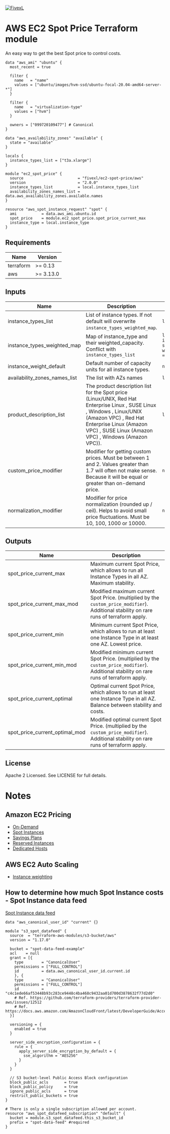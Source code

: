 [![FivexL](https://releases.fivexl.io/fivexlbannergit.jpg)](https://fivexl.io/)

# AWS EC2 Spot Price Terraform module
An easy way to get the best Spot price to control costs.

```hlc
data "aws_ami" "ubuntu" {
  most_recent = true

  filter {
    name   = "name"
    values = ["ubuntu/images/hvm-ssd/ubuntu-focal-20.04-amd64-server-*"]
  }

  filter {
    name   = "virtualization-type"
    values = ["hvm"]
  }

  owners = ["099720109477"] # Canonical
}

data "aws_availability_zones" "available" {
  state = "available"
}

locals {
  instance_types_list = ["t3a.xlarge"]
}

module "ec2_spot_price" {
  source                        = "fivexl/ec2-spot-price/aws"
  version                       = "2.0.0"
  instance_types_list           = local.instance_types_list
  availability_zones_names_list = data.aws_availability_zones.available.names
}

resource "aws_spot_instance_request" "spot" {
  ami           = data.aws_ami.ubuntu.id
  spot_price    = module.ec2_spot_price.spot_price_current_max
  instance_type = local.instance_type
}
```

## Requirements

| Name | Version |
|------|---------|
| terraform | >= 0.13 |
| aws | >= 3.13.0 |

## Inputs

| Name | Description | Type | Default | Required |
|------|-------------|------|---------|:--------:|
| instance_types_list | List of instance types. If not default will overwrite `instance_types_weighted_map`. | `list(string)` | `[]` | no |
| instance_types_weighted_map | Map of instance_type and their weighted_capacity. Conflict with `instance_types_list` | `list(object({ instance_type = string, weighted_capacity = string}))` | `[{ instance_type = "t3.micro", weighted_capacity = "1" }]` | no |
| instance_weight_default | Default number of capacity units for all instance types. | `number` | `1` | no |
| availability_zones_names_list | The list with AZs names | `list(string)` |  | yes |
| product_description_list | The product description list for the Spot price (Linux/UNIX, Red Hat Enterprise Linux , SUSE Linux , Windows , Linux/UNIX (Amazon VPC) , Red Hat Enterprise Linux (Amazon VPC) , SUSE Linux (Amazon VPC) , Windows (Amazon VPC)). | `list(string)` | `"Linux/UNIX"` | no |
| custom_price_modifier | Modifier for getting custom prices. Must be between 1 and 2. Values greater than 1.7 will often not make sense. Because it will be equal or greater than on-demand price. | `number` | `1.05` | no |
| normalization_modifier | Modifier for price normalization (rounded up / ceil). Helps to avoid small price fluctuations. Must be 10, 100, 1000 or 10000. | `number` | `1000` | no |

## Outputs

| Name | Description |
|------|-------------|
| spot_price_current_max | Maximum current Spot Price, which allows to run all Instance Types in all AZ. Maximum stability. |
| spot_price_current_max_mod | Modified maximum current Spot Price. (multiplied by the `custom_price_modifier`). Additional stability on rare runs of terraform apply. |
| spot_price_current_min | Minimum current Spot Price, which allows to run at least one Instance Type in at least one AZ. Lowest price. |
| spot_price_current_min_mod | Modified minimum current Spot Price. (multiplied by the `custom_price_modifier`). Additional stability on rare runs of terraform apply. |
| spot_price_current_optimal | Optimal current Spot Price, which allows to run at least one Instance Type in all AZ. Balance between stability and costs. |
| spot_price_current_optimal_mod | Modified optimal current Spot Price. (multiplied by the `custom_price_modifier`). Additional stability on rare runs of terraform apply. |

## License

Apache 2 Licensed. See LICENSE for full details.

# Notes

## Amazon EC2 Pricing
- [On-Demand](https://aws.amazon.com/ec2/pricing/on-demand/)
- [Spot Instances](https://aws.amazon.com/ec2/spot/pricing/)
- [Savings Plans](https://aws.amazon.com/savingsplans/)
- [Reserved Instances](https://aws.amazon.com/ec2/pricing/reserved-instances/)
- [Dedicated Hosts](https://aws.amazon.com/ec2/dedicated-hosts/pricing/)

## AWS EC2 Auto Scaling
- [Instance weighting](https://docs.aws.amazon.com/autoscaling/ec2/userguide/asg-instance-weighting.html)

## How to determine how much Spot Instance costs - Spot Instance data feed
[Spot Instance data feed](https://docs.aws.amazon.com/AWSEC2/latest/UserGuide/spot-data-feeds.html)
```hcl
data "aws_canonical_user_id" "current" {}

module "s3_spot_datafeed" {
  source  = "terraform-aws-modules/s3-bucket/aws"
  version = "1.17.0"

  bucket = "spot-data-feed-example"
  acl    = null
  grant = [{
    type        = "CanonicalUser"
    permissions = ["FULL_CONTROL"]
    id          = data.aws_canonical_user_id.current.id
    }, {
    type        = "CanonicalUser"
    permissions = ["FULL_CONTROL"]
    id          = "c4c1ede66af53448b93c283ce9448c4ba468c9432aa01d700d3878632f77d2d0"
    # Ref. https://github.com/terraform-providers/terraform-provider-aws/issues/12512
    # Ref. https://docs.aws.amazon.com/AmazonCloudFront/latest/DeveloperGuide/AccessLogs.html
  }]

  versioning = {
    enabled = true
  }

  server_side_encryption_configuration = {
    rule = {
      apply_server_side_encryption_by_default = {
        sse_algorithm = "AES256"
      }
    }
  }

  // S3 bucket-level Public Access Block configuration
  block_public_acls       = true
  block_public_policy     = true
  ignore_public_acls      = true
  restrict_public_buckets = true
}

# There is only a single subscription allowed per account.
resource "aws_spot_datafeed_subscription" "default" {
  bucket = module.s3_spot_datafeed.this_s3_bucket_id
  prefix = "spot-data-feed" #required
}
```
